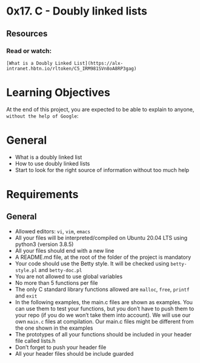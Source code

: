 # 0x17. C - Doubly linked lists

## Resources
### Read or watch:

    [What is a Doubly Linked List](https://alx-intranet.hbtn.io/rltoken/C5_IRM981SVn8oA8RP3gag)
    
# Learning Objectives
At the end of this project, you are expected to be able to explain to anyone, `without the help of Google`:

# General
  - What is a doubly linked list
  - How to use doubly linked lists
  - Start to look for the right source of information without too much help


# Requirements
## General
- Allowed editors: `vi`, `vim`, `emacs`
- All your files will be interpreted/compiled on Ubuntu 20.04 LTS using python3 (version 3.8.5)
- All your files should end with a new line
- A README.md file, at the root of the folder of the project is mandatory
- Your code should use the Betty style. It will be checked using `betty-style.pl` and `betty-doc.pl`
- You are not allowed to use global variables
- No more than 5 functions per file
- The only C standard library functions allowed are `malloc`, `free`, `printf` and `exit`
- In the following examples, the main.c files are shown as examples. You can use them to test your functions, but you don’t have to push them to your repo (if you do we won’t take them into account). We will use our own `main.c` files at compilation. Our main.c files might be different from the one shown in the examples
- The prototypes of all your functions should be included in your header file called lists.h
- Don’t forget to push your header file
- All your header files should be include guarded
